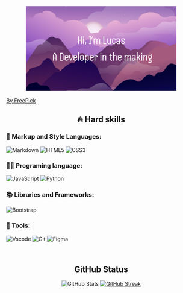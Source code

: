 <div align="center"><img width= "400" hight="500" alt="Imagem de fundo com meu nome" src="fundo.png"> </div> 

[By FreePick](https://br.freepik.com)


<h2 align="Center"> 🔥 Hard skills </h2> 

### 📝 Markup and Style Languages: 
![Markdown](https://img.shields.io/badge/Markdown-000?style=for-the-badge&logo=markdown) ![HTML5](https://img.shields.io/badge/HTML5-E34F26?style=for-the-badge&logo=html5&logoColor=white) ![CSS3](https://img.shields.io/badge/CSS3-1572B6?style=for-the-badge&logo=css3&logoColor=white)
### 👨‍💻 Programing language:
![JavaScript](https://img.shields.io/badge/JavaScript-F7DF1E?style=for-the-badge&logo=javascript&logoColor=black) 
![Python](https://img.shields.io/badge/python-3670A0?style=for-the-badge&logo=python&logoColor=ffdd54)
### 📚 Libraries and Frameworks:
![Bootstrap](https://img.shields.io/badge/-boostrap-0D1117?style=for-the-badge&logo=bootstrap&labelColor=0D1117)
### 🧰 Tools:
![Vscode](https://img.shields.io/badge/Vscode-007ACC?style=for-the-badge&logo=visual-studio-code&logoColor=white)
![Git](https://img.shields.io/badge/GIT-E44C30?style=for-the-badge&logo=git&logoColor=white)
![Figma](https://img.shields.io/badge/Figma-696969?style=for-the-badge&logo=figma&logoColor=figma)

</br>
<h2 align="center"> GitHub Status </h2>
<div align="center">

![GitHub Stats](https://github-readme-stats.vercel.app/api?username=LucCoreDev&theme=transparent&bg_color=000&border_color=30A3DC&show_icons=true&icon_color=30A3DC&title_color=E94D5F&text_color=FFF) [![GitHub Streak](https://streak-stats.demolab.com/?user=LucCoreDev&theme=bear&background=000&border=30A3DC&dates=FFF)](https://git.io/streak-stats)
</div> 

